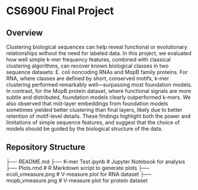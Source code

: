 # CS690U Final Project
## Overview
Clustering biological sequences can help reveal functional or evolutionary relationships without the need for labeled data.
In this project, we evaluated how well simple k-mer frequency features, combined with classical clustering algorithms,
can recover known biological classes in two sequence datasets: E. coli noncoding RNAs and MopB family proteins. For
RNA, where classes are defined by short, conserved motifs, k-mer clustering performed remarkably well—surpassing most
foundation models. In contrast, for the MopB protein dataset, where functional signals are more subtle and distributed,
foundation models clearly outperformed k-mers. We also observed that mid-layer embeddings from foundation models
sometimes yielded better clustering than final layers, likely due to better retention of motif-level details. These findings
highlight both the power and limitations of simple sequence features, and suggest that the choice of models should be guided
by the biological structure of the data.


## Repository Structure

├── README.md
├── K-mer Test.ipynb # Jupyter Notebook for analysis
├── Plots.rmd # R Markdown script to generate plots
├── ecoli_vmeasure.png # V-measure plot for RNA dataset
├── mopb_vmeasure.png # V-measure plot for protein dataset
